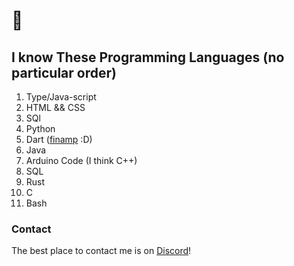 #  👀
## I know These Programming Languages (no particular order)
1. Type/Java-script
2. HTML && CSS
3. SQl
4. Python
5. Dart ([finamp](https://github.com/jmshrv/finamp) :D)
6. Java
7. Arduino Code (I think C++)
8. SQL
9. Rust
10. C
11. Bash


### Contact 
The best place to contact me is on [Discord](https://discord.com/users/578620425060483072)!
